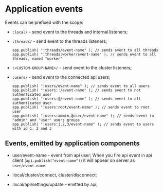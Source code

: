 # Application events

Events can be prefixed with the scope:

-   `:local/` - send event to the threads and internal listeners;

-   `:threads/` - send event to the threads listeners;

    ```
    app.publish( ":threads/event-name" ); // sends event to all threads
    app.publish( ":threads:worker/event-name" ); // sends event to all threads, named "worker"
    ```

-   `:<CUSTOM-GROUP-NAME>/` - send event to the cluster listeners;

-   `:users/` - send event to the connected api users;
    ```
    app.publish( ":users/event-name" ); // sends event to all users
    app.publish( ":users:!/event-name" ); // sends event to not authenticated user
    app.publish( ":users:@/event-name" ); // sends event to all authenticated user
    app.publish( ":users:root/event-name" ); // sends event to root user
    app.publish( ":users:admin,@user/event-name" ); // sends event to "admin" and "user" users groups
    app.publish( ":users:1,2,3/event-name" ); // sends event to users with id 1, 2 and 3
    ```

## Events, emitted by application components

-   user/event-name - event from api user;
    When you fire api event in api client (`api.publish("event-name")`) it will appear on server as `user/event-name`.

-   :local/cluster/connect, cluster/disconnect;
-   :local/api/settings/update - emitted by api;
